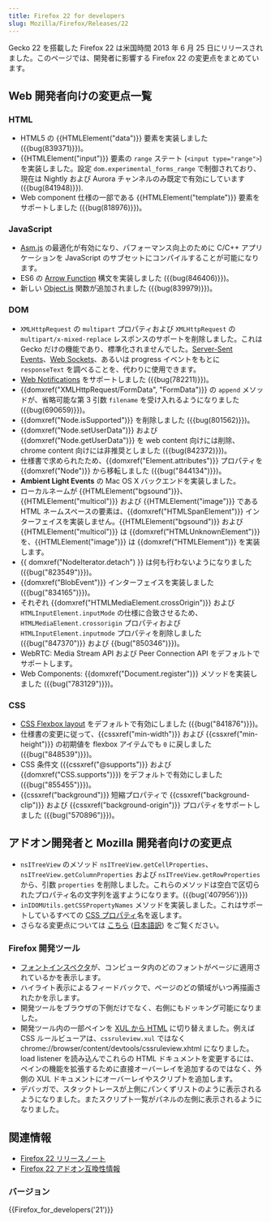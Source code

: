 ```yaml
---
title: Firefox 22 for developers
slug: Mozilla/Firefox/Releases/22
---
```

Gecko 22 を搭載した Firefox 22 は米国時間 2013 年 6 月 25 日にリリースされました。このページでは、開発者に影響する Firefox 22 の変更点をまとめています。

## Web 開発者向けの変更点一覧

### HTML

- HTML5 の {{HTMLElement("data")}} 要素を実装しました ({{bug(839371)}})。
- {{HTMLElement("input")}} 要素の `range` ステート (`<input type="range">`) を実装しました。設定 `dom.experimental_forms_range` で制御されており、現在は Nightly および Aurora チャンネルのみ既定で有効にしています ({{bug(841948)}}).
- Web component 仕様の一部である {{HTMLElement("template")}} 要素をサポートしました ({{bug(818976)}})。

### JavaScript

- [Asm.js](http://asmjs.org/spec/latest/) の最適化が有効になり、パフォーマンス向上のために C/C++ アプリケーションを JavaScript のサブセットにコンパイルすることが可能になります。
- ES6 の [Arrow Function](/ja/docs/JavaScript/Reference/arrow_functions) 構文を実装しました ({{bug(846406)}})。
- 新しい [Object.is](/ja/docs/Web/JavaScript/Reference/Global_Objects/Object/is) 関数が追加されました ({{bug(839979)}})。

### DOM

- `XMLHttpRequest` の `multipart` プロパティおよび `XMLHttpRequest` の `multipart/x-mixed-replace` レスポンスのサポートを削除しました。これは Gecko だけの機能であり、標準化されませんでした。[Server-Sent Events](/ja/docs/Server-sent_events)、[Web Sockets](/ja/docs/WebSockets)、あるいは progress イベントをもとに `responseText` を調べることを、代わりに使用できます。
- [Web Notifications](http://notifications.spec.whatwg.org/) をサポートしました ({{bug(782211)}})。
- {{domxref("XMLHttpRequest/FormData", "FormData")}} の `append` メソッドが、省略可能な第 3 引数 `filename` を受け入れるようになりました ({{bug(690659)}})。
- {{domxref("Node.isSupported")}} を削除しました ({{bug(801562)}})。
- {{domxref("Node.setUserData")}} および {{domxref("Node.getUserData")}} を web content 向けには削除、chrome content 向けには非推奨としました ({{bug(842372)}})。
- 仕様書で求められたため、{{domxref("Element.attributes")}} プロパティを {{domxref("Node")}} から移転しました ({{bug("844134")}})。
- **Ambient Light Events** の Mac OS X バックエンドを実装しました。
- ローカルネームが {{HTMLElement("bgsound")}}、{{HTMLElement("multicol")}} および {{HTMLElement("image")}} である HTML ネームスペースの要素は、{{domxref("HTMLSpanElement")}} インターフェイスを実装しません。{{HTMLElement("bgsound")}} および {{HTMLElement("multicol")}} は {{domxref("HTMLUnknownElement")}} を、{{HTMLElement("image")}} は {{domxref("HTMLElement")}} を実装します。
- {{ domxref("NodeIterator.detach") }} は何も行わないようになりました ({{bug("823549")}})。
- {{domxref("BlobEvent")}} インターフェイスを実装しました ({{bug("834165")}})。
- それぞれ {{domxref("HTMLMediaElement.crossOrigin")}} および `HTMLInputElement.inputMode` の仕様に合致させるため、`HTMLMediaElement.crossorigin` プロパティおよび `HTMLInputElement.inputmode` プロパティを削除しました ({{bug("847370")}} および {{bug("850346")}})。
- WebRTC: Media Stream API および Peer Connection API をデフォルトでサポートします。
- Web Components: {{domxref("Document.register")}} メソッドを実装しました ({{bug("783129")}})。

### CSS

- [CSS Flexbox layout](/ja/docs/CSS/Tutorials/Using_CSS_flexible_boxes) をデフォルトで有効にしました ({{bug("841876")}})。
- 仕様書の変更に従って、{{cssxref("min-width")}} および {{cssxref("min-height")}} の初期値を flexbox アイテムでも `0` に戻しました ({{bug("848539")}})。
- CSS 条件文 ({{cssxref("@supports")}} および {{domxref("CSS.supports")}}) をデフォルトで有効にしました ({{bug("855455")}})。
- {{cssxref("background")}} 短縮プロパティで {{cssxref("background-clip")}} および {{cssxref("background-origin")}} プロパティをサポートしました ({{bug("570896")}})。

## アドオン開発者と Mozilla 開発者向けの変更点

- `nsITreeView` のメソッド `nsITreeView.getCellProperties`、`nsITreeView.getColumnProperties` および `nsITreeView.getRowProperties` から、引数 `properties` を削除しました。これらのメソッドは空白で区切られたプロパティ名の文字列を返すようになります。({{bug('407956')}})
- `inIDOMUtils.getCSSPropertyNames` メソッドを実装しました。これはサポートしているすべての [CSS プロパティ](/ja/docs/CSS/CSS_Reference "CSS/CSS_Reference")名を返します。
- さらなる変更点については [こちら](https://blog.mozilla.org/addons/2013/06/03/compatibility-for-firefox-22/) ([日本語訳](https://dev.mozilla.jp/2013/06/firefox-22-addon-compatibility/)) をご覧ください。

### Firefox 開発ツール

- [フォントインスペクタ](https://hacks.mozilla.org/2013/04/developer-tools-update-firefox-22/)が、コンピュータ内のどのフォントがページに適用されているかを表示します。
- ハイライト表示によるフィードバックで、ページのどの領域がいつ再描画されたかを示します。
- 開発ツールをブラウザの下側だけでなく、右側にもドッキング可能になりました。
- 開発ツール内の一部ペインを [XUL から HTML](https://bugzilla.mozilla.org/show_bug.cgi?id=875727) に切り替えました。例えば CSS ルールビューアは、`cssruleview.xul` ではなく chrome://browser/content/devtools/cssruleview\.xhtml になりました。load listener を読み込んでこれらの HTML ドキュメントを変更するには、ペインの機能を拡張するために直接オーバーレイを追加するのではなく、外側の XUL ドキュメントにオーバーレイやスクリプトを追加します。
- デバッガで、スタックトレースが上側にパンくずリストのように表示されるようになりました。またスクリプト一覧がパネルの左側に表示されるようになりました。

## 関連情報

- [Firefox 22 リリースノート](http://www.mozilla.jp/firefox/22.0/releasenotes/)
- [Firefox 22 アドオン互換性情報](https://dev.mozilla.jp/2013/06/firefox-22-addon-compatibility/)

### バージョン

{{Firefox_for_developers('21')}}
